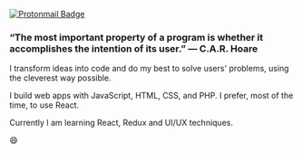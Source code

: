 [![Protonmail Badge](https://img.shields.io/badge/ProtonMail-8B89CC?style=for-the-badge&logo=protonmail&logoColor=white)](mailto:gabrielavila04@protonmail.com)



### “The most important property of a program is whether it accomplishes the intention of its user.” ― C.A.R. Hoare

I transform ideas into code and do my best to solve users' problems, using the cleverest way possible. 

I build web apps with JavaScript, HTML, CSS, and PHP. I prefer, most of the time, to use React.

Currently I am learning React, Redux and UI/UX techniques.

😄
